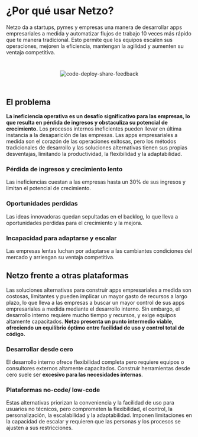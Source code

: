 <script setup>
import ListItem from '@theme/components/list/ListItem.vue'
</script>

# ¿Por qué usar Netzo?

Netzo da a startups, pymes y empresas una manera de desarrollar apps empresariales a medida y automatizar flujos de trabajo 10 veces más rápido que te manera tradicional. Esto permite que los equipos escalen sus operaciones, mejoren la eficiencia, mantengan la agilidad y aumenten su ventaja competitiva.


<div style="text-align:-webkit-center; padding: 20pt">
  <img src="/images/home/code-deploy-share-feedback.svg" alt="code-deploy-share-feedback">
</div>

<ListItem
  text="<strong>Desarrollo simplificado:</strong> Simplifica el proceso de desarrollo y permite la implementación sin esfuerzo de apps empresariales a medida, eliminando complejidades de infraestructura y ahorrando tiempo para los desarrolladores."
  icon="i-mdi-star-four-points-outline color-primary-500"
/>

<ListItem
  text="<strong>Compartir de forma segura:</strong> Garantiza el intercambio seguro de software empresarial a medida entre equipos, facilitando la colaboración eficiente y permitiendo un acceso fluido a los recursos necesarios."
  icon="i-mdi-share-variant color-primary-500"
/>

<ListItem
  text="<strong>Utilización eficiente de herramientas:</strong> Empodera a los equipos para utilizar eficientemente software empresarial a medida, aumentando la productividad y facilitando flujos de trabajo más fluidos dentro de la organización."
  icon="i-mdi-checkbox-marked-circle-outline color-primary-500"
/>

<ListItem
  text="<strong>Adaptabilidad a las necesidades cambiantes:</strong> Permite a los desarrolladores modificar y adaptar fácilmente las software empresarial a medida que evolucionan los procesos y requisitos del negocio, garantizando flexibilidad y control en un entorno que cambia rápidamente."
  icon="i-mdi-message-text-outline color-primary-500"
/>

## El problema

**La ineficiencia operativa es un desafío significativo para las empresas, lo que resulta en pérdida de ingresos y obstaculiza su potencial de crecimiento.** Los procesos internos ineficientes pueden llevar en última instancia a la desaparición de las empresas. Las apps empresariales a medida son el corazón de las operaciones exitosas, pero los métodos tradicionales de desarrollo y las soluciones alternativas tienen sus propias desventajas, limitando la productividad, la flexibilidad y la adaptabilidad.

<div class="grid grid-cols-1 gap-6 md:grid-cols-3 text-center py-6">
  <article class="border border-grey bg-accent-500 bg-opacity-5 rounded-lg p-2">
    <h3 class="pb-2 font-bold text-accent-500 text-xs">
      Pérdida de ingresos y crecimiento lento
    </h3>
    <p class="text-sm">
      Las ineficiencias cuestan a las empresas hasta un 30% de sus ingresos y limitan el potencial de crecimiento.
    </p>
  </article>
  <article class="border border-grey bg-accent-500 bg-opacity-5 rounded-lg p-2">
    <h3 class="pb-2 font-bold text-accent-500 text-xs">
      Oportunidades perdidas
    </h3>
    <p class="text-sm">
     Las ideas innovadoras quedan sepultadas en el backlog, lo que lleva a oportunidades perdidas para el crecimiento y la mejora.
    </p>
  </article>
  <article class="border border-grey bg-accent-500 bg-opacity-5 rounded-lg p-2">
    <h3 class="pb-2 font-bold text-accent-500 text-xs">
      Incapacidad para adaptarse y escalar
    </h3>
    <p class="text-sm">
      Las empresas lentas luchan por adaptarse a las cambiantes condiciones del mercado y arriesgan su ventaja competitiva.
    </p>
  </article>
</div>

## Netzo frente a otras plataformas

Las soluciones alternativas para construir apps empresariales a medida son costosas, limitantes y pueden implicar un mayor gasto de recursos a largo plazo, lo que lleva a las empresas a buscar un mayor control de sus apps empresariales a medida mediante el desarrollo interno. Sin embargo, el desarrollo interno requiere mucho tiempo y recursos, y exige equipos altamente capacitados. **Netzo presenta un punto intermedio viable, ofreciendo un equilibrio óptimo entre facilidad de uso y control total de código.**

### Desarrollar desde cero

El desarrollo interno ofrece flexibilidad completa pero requiere equipos o consultores externos altamente capacitados. Construir herramientas desde cero suele ser **excesivo para las necesidades internas**.

<ListItem
text="<strong>Consumo de tiempo y recursos:</strong> Construir herramientas desde cero lleva mucho tiempo y requiere muchos recursos."
icon="i-mdi-clock-outline color-accent-500"
/>

<ListItem
text="<strong>Complejidad de integración:</strong> Integrar APIs, gestionar infraestructura y garantizar la compatibilidad del software son desafíos adicionales."
icon="i-mdi-cogs color-accent-500"
/>

<ListItem
text="<strong>Costo de mantenimiento:</strong> Construir herramientas desde cero requiere esfuerzos de mantenimiento continuos, lo que aumenta el costo total."
icon="i-mdi-currency-usd color-accent-500"
/>

<ListItem
text="<strong>Consideraciones de seguridad:</strong> Implementar medidas de seguridad sólidas para las apps empresariales a medida puede ser complejo."
icon="i-mdi-shield-lock color-accent-500"
/>

### Plataformas no-code/ low-code

Estas alternativas priorizan la conveniencia y la facilidad de uso para usuarios no técnicos, pero comprometen la flexibilidad, el control, la personalización, la escalabilidad y la adaptabilidad. Imponen limitaciones en la capacidad de escalar y requieren que las personas y los procesos se ajusten a sus restricciones.

<ListItem
text="<strong>Personalización limitada:</strong> Las plataformas basadas en interfaz de usuario restringen la flexibilidad y personalización, lo que dificulta la adaptación a requisitos únicos."
icon="i-mdi-tools color-accent-500"
/>

<ListItem
text="<strong>Dependencia del proveedor:</strong> Las plataformas de bajo código/sin código limitan la capacidad de cambiar o migrar a otras soluciones en el futuro."
icon="i-mdi-lock color-accent-500"
/>

<ListItem
text="<strong>Falta de extensibilidad:</strong> Las plataformas basadas en interfaz de usuario tienen limitaciones para integrarse con APIs externas y expandir la funcionalidad."
icon="i-mdi-puzzle-outline color-accent-500"
/>

<ListItem
text="<strong>Alto costo de escalabilidad:</strong> Las plataformas de bajo código se vuelven abrumadoramente costosas, lo que conlleva una carga financiera mayor."
icon="i-mdi-currency-usd color-accent-500"
/>
